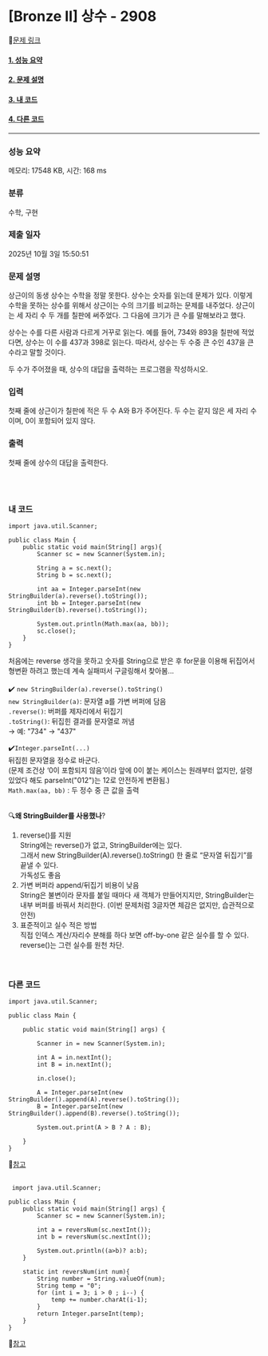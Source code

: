 # [Bronze II] 상수 - 2908 

🔗[문제 링크](https://www.acmicpc.net/problem/2908)  <br>

#### [1. 성능 요약](#성능-요약)
#### [2. 문제 설명](#문제-설명)
#### [3. 내 코드](#내-코드)
#### [4. 다른 코드](#다른-코드)

<hr>



### 성능 요약

메모리: 17548 KB, 시간: 168 ms

### 분류

수학, 구현

### 제출 일자

2025년 10월 3일 15:50:51

### 문제 설명

<p>상근이의 동생 상수는 수학을 정말 못한다. 상수는 숫자를 읽는데 문제가 있다. 이렇게 수학을 못하는 상수를 위해서 상근이는 수의 크기를 비교하는 문제를 내주었다. 상근이는 세 자리 수 두 개를 칠판에 써주었다. 그 다음에 크기가 큰 수를 말해보라고 했다.</p>

<p>상수는 수를 다른 사람과 다르게 거꾸로 읽는다. 예를 들어, 734와 893을 칠판에 적었다면, 상수는 이 수를 437과 398로 읽는다. 따라서, 상수는 두 수중 큰 수인 437을 큰 수라고 말할 것이다.</p>

<p>두 수가 주어졌을 때, 상수의 대답을 출력하는 프로그램을 작성하시오.</p>

### 입력 

 <p>첫째 줄에 상근이가 칠판에 적은 두 수 A와 B가 주어진다. 두 수는 같지 않은 세 자리 수이며, 0이 포함되어 있지 않다.</p>

### 출력 

 <p>첫째 줄에 상수의 대답을 출력한다.</p>


<br>
<br>

### 내 코드
````
import java.util.Scanner;

public class Main {
    public static void main(String[] args){
        Scanner sc = new Scanner(System.in);

        String a = sc.next();
        String b = sc.next();

        int aa = Integer.parseInt(new StringBuilder(a).reverse().toString());
        int bb = Integer.parseInt(new StringBuilder(b).reverse().toString());

        System.out.println(Math.max(aa, bb));
        sc.close();
    }
}

````
처음에는 reverse 생각을 못하고 숫자를 String으로 받은 후 for문을 이용해 뒤집어서 형변환 하려고 했는데 계속 실패떠서 구글링해서 찾아봄...<br><br>
✔️ ``new StringBuilder(a).reverse().toString()``<br>
``new StringBuilder(a)``: 문자열 a를 가변 버퍼에 담음<br>
``.reverse()``: 버퍼를 제자리에서 뒤집기<br>
``.toString()``: 뒤집힌 결과를 문자열로 꺼냄<br>
→ 예: "734" → "437"

✔️``Integer.parseInt(...)``<br>
뒤집힌 문자열을 정수로 바군다.<br>
(문제 조건상 ‘0이 포함되지 않음’이라 앞에 0이 붙는 케이스는 원래부터 없지만, 설령 있었다 해도 parseInt("012")는 12로 안전하게 변환됨.)<br>
``Math.max(aa, bb)`` : 두 정수 중 큰 값을 출력
<br><br>

🔍**왜 StringBuilder를 사용했나**?<br>
1. reverse()를 지원<br>
String에는 reverse()가 없고, StringBuilder에는 있다.<br>
그래서 new StringBuilder(A).reverse().toString() 한 줄로 “문자열 뒤집기”를 끝낼 수 있다.<br>
가독성도 좋음
2. 가변 버퍼라 append/뒤집기 비용이 낮음<br>
String은 불변이라 문자를 붙일 때마다 새 객체가 만들어지지만, StringBuilder는 내부 버퍼를 바꿔서 처리한다. (이번 문제처럼 3글자면 체감은 없지만, 습관적으로 안전)
3. 표준적이고 실수 적은 방법<br>
직접 인덱스 계산/자리수 분해를 하다 보면 off-by-one 같은 실수를 할 수 있다.<br>
reverse()는 그런 실수를 원천 차단.
<br><br><br>
### 다른 코드
````
import java.util.Scanner;
 
public class Main {
 
	public static void main(String[] args) {
 
		Scanner in = new Scanner(System.in);
        
		int A = in.nextInt();
		int B = in.nextInt();
        
        in.close();
        
		A = Integer.parseInt(new StringBuilder().append(A).reverse().toString());
		B = Integer.parseInt(new StringBuilder().append(B).reverse().toString());
		
		System.out.print(A > B ? A : B);
	
	}
}
````
🔗[참고](https://st-lab.tistory.com/66)
<br><br>
````
 import java.util.Scanner;

public class Main {
    public static void main(String[] args) {
        Scanner sc = new Scanner(System.in);

        int a = reversNum(sc.nextInt());
        int b = reversNum(sc.nextInt());

        System.out.println((a>b)? a:b);
    }

    static int reversNum(int num){
        String number = String.valueOf(num);
        String temp = "0";
        for (int i = 3; i > 0 ; i--) {
            temp += number.charAt(i-1);
        }
        return Integer.parseInt(temp);
    }
}
````
🔗[참고](https://jaejong.tistory.com/18)


<br>
<br>
<br>
<br>
<br>

